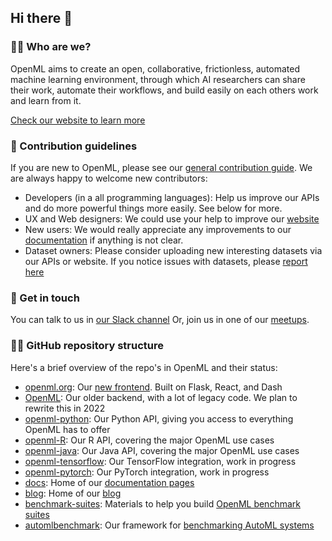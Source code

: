 ## Hi there 👋

### 🙋‍♀️ Who are we?
OpenML aims to create an open, collaborative, frictionless, automated machine learning environment, through which AI researchers can share their work, 
automate their workflows, and build easily on each others work and learn from it.

[Check our website to learn more](https://new.openml.org/)

### 🌈 Contribution guidelines
If you are new to OpenML, please see our [general contribution guide](https://new.openml.org/contribute). We are always happy to welcome new
contributors:  

* Developers (in a all programming languages): Help us improve our APIs and do more powerful things more easily. See below for more.
* UX and Web designers: We could use your help to improve our [website](https://github.com/openml/openml.org)
* New users: We would really appreciate any improvements to our [documentation](https://docs.openml.org/) if anything is not clear.
* Dataset owners: Please consider uploading new interesting datasets via our APIs or website. If you notice issues with datasets, please [report here](https://github.com/openml/openml-data)

### 🍿 Get in touch
You can talk to us in [our Slack channel](https://join.slack.com/t/openml/shared_invite/enQtODg4NjgzNTE4NjU3LTYwZDFhNzQ5NmE0NjIyNmM3NDMyMjFkZDQ0YWZkYWYxMTIxODFmMDhhMTUzMGYzMmM4NjIzYTZlYjBkOGE5MTQ)
Or, join us in one of our [meetups](https://new.openml.org/meet).

### 👩‍💻 GitHub repository structure
Here's a brief overview of the repo's in OpenML and their status:

* [openml.org](https://github.com/openml/openml.org): Our [new frontend](https://new.openml.org/). Built on Flask, React, and Dash
* [OpenML](https://github.com/openml/OpenML): Our older backend, with a lot of legacy code. We plan to rewrite this in 2022
* [openml-python](https://github.com/openml/openml-python): Our Python API, giving you access to everything OpenML has to offer
* [openml-R](https://github.com/openml/openml-R): Our R API, covering the major OpenML use cases
* [openml-java](https://github.com/openml/openml-java): Our Java API, covering the major OpenML use cases
* [openml-tensorflow](https://github.com/openml/openml-tensorflow): Our TensorFlow integration, work in progress
* [openml-pytorch](https://github.com/openml/openml-pytorch): Our PyTorch integration, work in progress
* [docs](https://github.com/openml/docs): Home of our [documentation pages](https://docs.openml.org/)
* [blog](https://github.com/openml/blog): Home of our [blog](http://blog.openml.org/)
* [benchmark-suites](https://github.com/openml/benchmark-suites): Materials to help you build [OpenML benchmark suites](https://docs.openml.org/benchmark/)
* [automlbenchmark](https://github.com/openml/benchmark-suites): Our framework for [benchmarking AutoML systems](https://openml.github.io/automlbenchmark/)








